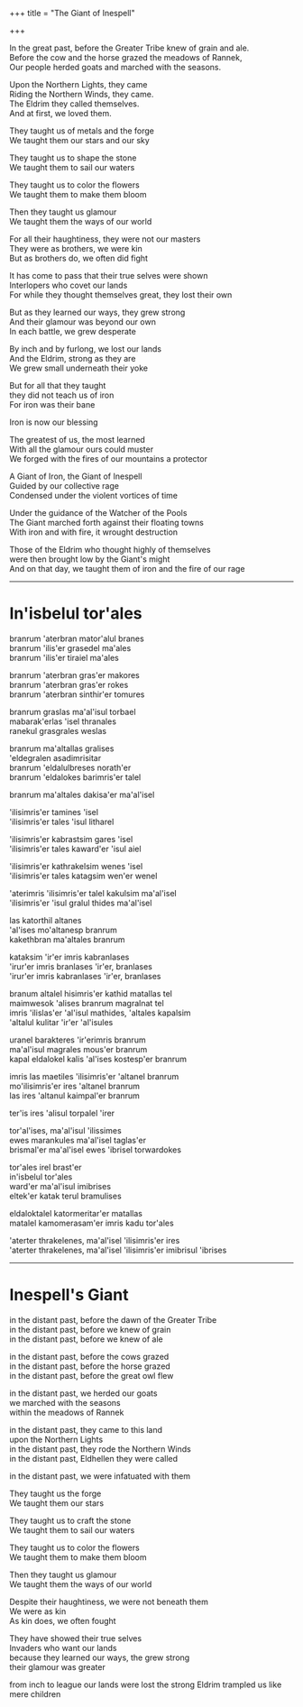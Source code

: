 +++
title = "The Giant of Inespell"

+++

In the great past, before the Greater Tribe knew of grain and ale.  
Before the cow and the horse grazed the meadows of Rannek,  
Our people herded goats and marched with the seasons.

Upon the Northern Lights, they came  
Riding the Northern Winds, they came.  
The Eldrim they called themselves.  
And at first, we loved them.

They taught us of metals and the forge  
We taught them our stars and our sky

They taught us to shape the stone  
We taught them to sail our waters

They taught us to color the flowers  
We taught them to make them bloom

Then they taught us glamour  
We taught them the ways of our world

For all their haughtiness, they were not our masters  
They were as brothers, we were kin  
But as brothers do, we often did fight

It has come to pass that their true selves were shown  
Interlopers who covet our lands  
For while they thought themselves great, they lost their own

But as they learned our ways, they grew strong  
And their glamour was beyond our own  
In each battle, we grew desperate

By inch and by furlong, we lost our lands  
And the Eldrim, strong as they are  
We grew small underneath their yoke

But for all that they taught  
they did not teach us of iron  
For iron was their bane

Iron is now our blessing

The greatest of us, the most learned  
With all the glamour ours could muster  
We forged with the fires of our mountains a protector

A Giant of Iron, the Giant of Inespell  
Guided by our collective rage  
Condensed under the violent vortices of time

Under the guidance of the Watcher of the Pools  
The Giant marched forth against their floating towns  
With iron and with fire, it wrought destruction

Those of the Eldrim who thought highly of themselves  
were then brought low by the Giant's might  
And on that day, we taught them of iron and the fire of our rage

---

# In'isbelul tor'ales

branrum 'aterbran mator'alul branes  
branrum 'ilis'er grasedel ma'ales  
branrum 'ilis'er tiraiel ma'ales

branrum 'aterbran gras'er makores  
branrum 'aterbran gras'er rokes  
branrum 'aterbran sinthir'er tomures

branrum graslas ma'al'isul torbael  
mabarak'erlas 'isel thranales  
ranekul grasgrales weslas

branrum ma'altallas gralises  
'eldegralen asadimrisitar  
branrum 'eldalulbreses norath'er  
branrum 'eldalokes barimris'er talel

branrum ma'altales dakisa'er ma'al'isel

'ilisimris'er tamines 'isel  
'ilisimris'er tales 'isul litharel

'ilisimris'er kabrastsim gares 'isel  
'ilisimris'er tales kaward'er 'isul aiel

'ilisimris'er kathrakelsim wenes 'isel  
'ilisimris'er tales katagsim wen'er wenel

'aterimris 'ilisimris'er talel kakulsim ma'al'isel  
'ilisimris'er 'isul gralul thides ma'al'isel

las katorthil altanes  
'al'ises mo'altanesp branrum  
kakethbran ma'altales branrum

kataksim 'ir'er imris kabranlases  
'irur'er imris branlases 'ir'er, branlases  
'irur'er imris kabranlases 'ir'er, branlases

branum altalel hisimris'er kathid matallas tel  
maimwesok 'alises branrum magralnat tel  
imris 'ilislas'er 'al'isul mathides, 'altales kapalsim  
'altalul kulitar 'ir'er 'al'isules

uranel barakteres 'ir'erimris branrum  
ma'al'isul magrales mous'er branrum  
kapal eldalokel kalis 'al'ises kostesp'er branrum

imris las maetiles 'ilisimris'er 'altanel branrum  
mo'ilisimris'er ires 'altanel branrum  
las ires 'altanul kaimpal'er branrum

ter'is ires 'alisul torpalel 'irer

tor'al'ises, ma'al'isul 'ilissimes  
ewes marankules ma'al'isel taglas'er  
brismal'er ma'al'isel ewes 'ibrisel torwardokes

tor'ales irel brast'er  
in'isbelul tor'ales  
ward'er ma'al'isul imibrises  
eltek'er katak terul bramulises

eldaloktalel katormeritar'er matallas  
matalel kamomerasam'er imris kadu tor'ales

'aterter thrakelenes, ma'al'isel 'ilisimris'er ires  
'aterter thrakelenes, ma'al'isel 'ilisimris'er imibrisul 'ibrises

---

# Inespell's Giant

in the distant past, before the dawn of the Greater Tribe  
in the distant past, before we knew of grain  
in the distant past, before we knew of ale

in the distant past, before the cows grazed  
in the distant past, before the horse grazed  
in the distant past, before the great owl flew

in the distant past, we herded our goats  
we marched with the seasons  
within the meadows of Rannek

in the distant past, they came to this land  
upon the Northern Lights  
in the distant past, they rode the Northern Winds  
in the distant past, Eldhellen they were called

in the distant past, we were infatuated with them

They taught us the forge  
We taught them our stars

They taught us to craft the stone  
We taught them to sail our waters

They taught us to color the flowers  
We taught them to make them bloom

Then they taught us glamour  
We taught them the ways of our world

Despite their haughtiness, we were not beneath them  
We were as kin  
As kin does, we often fought

They have showed their true selves  
Invaders who want our lands  
because they learned our ways, the grew strong  
their glamour was greater

from inch to league our lands were lost the strong Eldrim trampled us like mere
children
